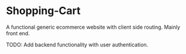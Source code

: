 # Shopping-Cart

A functional generic ecommerce website with client side routing.
Mainly front end.

TODO: Add backend functionality with user authentication.
